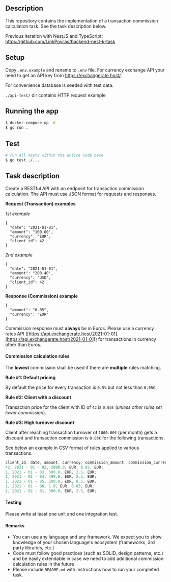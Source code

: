 ## Description

This repository contains the implementation of a transaction commission calculation task. See the task description below.

Previous iteration with NestJS and TypeScript: https://github.com/LinkPovilas/backend-nest-k-task

## Setup

Copy `.env.example` and rename to `.env` file. For currency exchange API your need to get an API key from https://exchangerate.host/.

For convenience database is seeded with test data.

`./api-test/` dir contains HTTP request example

## Running the app

```bash
$ docker-compose up -d
$ go run .
```

## Test

```bash
# run all tests within the entire code base
$ go test ./...
```

## Task description

Create a RESTful API with an endpoint for transaction commission calculation. The API must use JSON format for requests and responses.

**Request (Transaction) examples**

_1st example_

```
{
  "date": "2021-01-01",
  "amount": "100.00",
  "currency": "EUR",
  "client_id": 42
}
```

_2nd example_

```
{
  "date": "2021-01-01",
  "amount": "200.40",
  "currency": "USD",
  "client_id": 42
}
```

**Response (Commission) example**

```
{
  "amount": "0.05",
  "currency": "EUR"
}
```

Commission response must **always** be in Euros. Please use a currency rates API ([https://api.exchangerate.host/2021-01-01](https://api.exchangerate.host/2021-01-01)) for transactions in currency other than Euros.

#### Commission calculation rules

The **lowest** commission shall be used if there are **multiple** rules matching.

**Rule #1: Default pricing**

By default the price for every transaction is `0.5%` but not less than `0.05€`.

**Rule #2: Client with a discount**

Transaction price for the client with ID of `42` is `0.05€` (_unless other rules set lower commission_).

**Rule #3: High turnover discount**

Client after reaching transaction turnover of `1000.00€` (per month) gets a discount and transaction commission is `0.03€` for the following transactions.

See below an example in CSV format of rules applied to various transactions.

```jsx
client_id, date, amount, currency, commission_amount, commission_currency;
42, 2021 - 01 - 02, 2000.0, EUR, 0.05, EUR;
1, 2021 - 01 - 03, 500.0, EUR, 2.5, EUR;
1, 2021 - 01 - 04, 499.0, EUR, 2.5, EUR;
1, 2021 - 01 - 05, 100.0, EUR, 0.5, EUR;
1, 2021 - 01 - 06, 1.0, EUR, 0.03, EUR;
1, 2021 - 02 - 01, 500.0, EUR, 2.5, EUR;
```

#### Testing

Please write at least one unit and one integration test.

#### Remarks

- You can use any language and any framework. We expect you to show knowledge of your chosen language's ecosystem (frameworks, 3rd party libraries, etc.)
- Code must follow good practices (such as SOLID, design patterns, etc.) and be easily extendable in case we need to add additional commission calculation rules in the future
- Please include `README.md` with instructions how to run your completed task.
